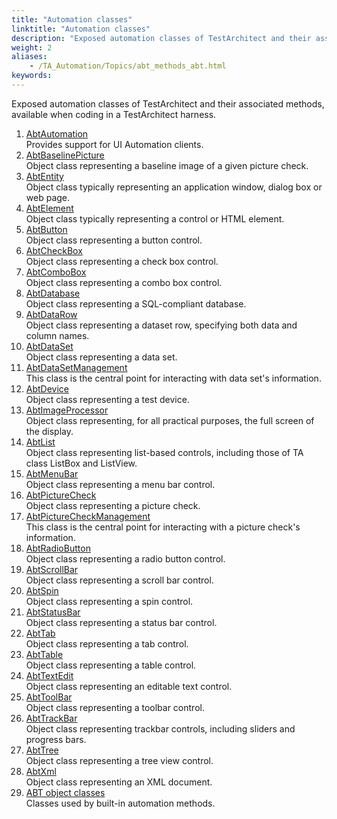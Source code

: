```yaml
--- 
title: "Automation classes"
linktitle: "Automation classes"
description: "Exposed automation classes of TestArchitect and their associated methods, available when coding in a TestArchitect harness."
weight: 2
aliases: 
    - /TA_Automation/Topics/abt_methods_abt.html
keywords: 
---
```


Exposed automation classes of TestArchitect and their associated methods, available when coding in a TestArchitect harness.

1.  [AbtAutomation](/automation-guide/action-based-testing-language/testarchitect-automation-classes/automation-classes/abtautomation/)  
Provides support for UI Automation clients.
2.  [AbtBaselinePicture](/automation-guide/action-based-testing-language/testarchitect-automation-classes/automation-classes/abtbaselinepicture/)  
Object class representing a baseline image of a given picture check.
3.  [AbtEntity](/automation-guide/action-based-testing-language/testarchitect-automation-classes/automation-classes/abtentity/)  
Object class typically representing an application window, dialog box or web page.
4.  [AbtElement](/automation-guide/action-based-testing-language/testarchitect-automation-classes/automation-classes/abtelement/)  
Object class typically representing a control or HTML element.
5.  [AbtButton](/automation-guide/action-based-testing-language/testarchitect-automation-classes/automation-classes/abtbutton/)  
Object class representing a button control.
6.  [AbtCheckBox](/automation-guide/action-based-testing-language/testarchitect-automation-classes/automation-classes/abtcheckbox/)  
Object class representing a check box control.
7.  [AbtComboBox](/automation-guide/action-based-testing-language/testarchitect-automation-classes/automation-classes/abtcombobox/)  
Object class representing a combo box control.
8.  [AbtDatabase](/automation-guide/action-based-testing-language/testarchitect-automation-classes/automation-classes/abtdatabase/)  
Object class representing a SQL-compliant database.
9.  [AbtDataRow](/automation-guide/action-based-testing-language/testarchitect-automation-classes/automation-classes/abtdatarow/)  
Object class representing a dataset row, specifying both data and column names.
10. [AbtDataSet](/automation-guide/action-based-testing-language/testarchitect-automation-classes/automation-classes/abtdataset/)  
Object class representing a data set.
11. [AbtDataSetManagement](/automation-guide/action-based-testing-language/testarchitect-automation-classes/automation-classes/abtdatasetmanagement/)  
This class is the central point for interacting with data set's information.
12. [AbtDevice](/automation-guide/action-based-testing-language/testarchitect-automation-classes/automation-classes/abtdevice/)  
Object class representing a test device.
13. [AbtImageProcessor](/automation-guide/action-based-testing-language/testarchitect-automation-classes/automation-classes/abtimageprocessor/)  
Object class representing, for all practical purposes, the full screen of the display.
14. [AbtList](/automation-guide/action-based-testing-language/testarchitect-automation-classes/automation-classes/abtlist/)  
Object class representing list-based controls, including those of TA class ListBox and ListView.
15. [AbtMenuBar](/automation-guide/action-based-testing-language/testarchitect-automation-classes/automation-classes/abtmenubar/)  
Object class representing a menu bar control.
16. [AbtPictureCheck](/automation-guide/action-based-testing-language/testarchitect-automation-classes/automation-classes/abtpicturecheck/)  
Object class representing a picture check.
17. [AbtPictureCheckManagement](/automation-guide/action-based-testing-language/testarchitect-automation-classes/automation-classes/abtpicturecheckmanagement/)  
This class is the central point for interacting with a picture check's information.
18. [AbtRadioButton](/automation-guide/action-based-testing-language/testarchitect-automation-classes/automation-classes/abtradiobutton/)  
Object class representing a radio button control.
19. [AbtScrollBar](/automation-guide/action-based-testing-language/testarchitect-automation-classes/automation-classes/abtscrollbar/)  
Object class representing a scroll bar control.
20. [AbtSpin](/automation-guide/action-based-testing-language/testarchitect-automation-classes/automation-classes/abtspin/)  
Object class representing a spin control.
21. [AbtStatusBar](/automation-guide/action-based-testing-language/testarchitect-automation-classes/automation-classes/abtstatusbar/)  
Object class representing a status bar control.
22. [AbtTab](/automation-guide/action-based-testing-language/testarchitect-automation-classes/automation-classes/abttab/)  
Object class representing a tab control.
23. [AbtTable](/automation-guide/action-based-testing-language/testarchitect-automation-classes/automation-classes/abttable/)  
Object class representing a table control.
24. [AbtTextEdit](/automation-guide/action-based-testing-language/testarchitect-automation-classes/automation-classes/abttextedit/)  
Object class representing an editable text control.
25. [AbtToolBar](/automation-guide/action-based-testing-language/testarchitect-automation-classes/automation-classes/abttoolbar/)  
Object class representing a toolbar control.
26. [AbtTrackBar](/automation-guide/action-based-testing-language/testarchitect-automation-classes/automation-classes/abttrackbar/)  
Object class representing trackbar controls, including sliders and progress bars.
27. [AbtTree](/automation-guide/action-based-testing-language/testarchitect-automation-classes/automation-classes/abttree/)  
Object class representing a tree view control.
28. [AbtXml](/automation-guide/action-based-testing-language/testarchitect-automation-classes/automation-classes/abtxml/)  
Object class representing an XML document.
29. [ABT object classes](/automation-guide/action-based-testing-language/testarchitect-automation-classes/automation-classes/abt-object-classes/)  
Classes used by built-in automation methods.




